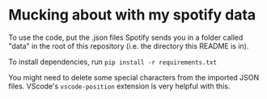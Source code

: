 # Mucking about with my spotify data

To use the code, put the .json files Spotify sends you in a folder called "data" in the root of this repository (i.e. the directory this README is in).

To install dependencies, run `pip install -r requirements.txt`

You might need to delete some special characters from the imported JSON files. VScode's `vscode-position` extension is very helpful with this.